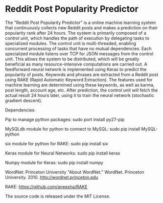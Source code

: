 Reddit Post Popularity Predictor
====

The "Reddit Post Popularity Predictor" is a online machine learning system that continuously collects new Reddit posts and makes a prediction on their popularity rank after 24 hours. The system is primarily composed of a control unit, which handles the path of execution by delegating tasks to specialized modules. The control unit is multi-threaded, enabling concurrent processing of tasks that have no mutual dependencies. Each specialized module listens over TCP for JSON messages from the control unit. This allows the system to be distributed, which will be greatly beneficial as many resource-intensive computations are carried out. A feedforward neural network is implemented using Keras to predict the popularity of posts. Keywords and phrases are extracted from a Reddit post using RAKE (Rapid Automatic Keyword Extraction). The features used for machine learning are determined using these keywords, as well as karma, post length, account age, etc. After prediction, the control unit will fetch the actual result 24 hours later, using it to train the neural network (stochastic gradient descent).


Dependencies:

Pip to manage python packages:
	sudo port install py27-pip

MySQLdb module for python to connect to MySQL:
	sudo pip install MySQL-python

six module for python for RAKE:
	sudo pip install six

Keras module for Neural Networks:
	sudo pip install keras

Numpy module for Keras:
	sudo pip install numpy

WordNet:
	Princeton University "About WordNet." WordNet. Princeton University. 2010. <http://wordnet.princeton.edu>

RAKE:
	https://github.com/aneesha/RAKE



The source code is released under the MIT License.
